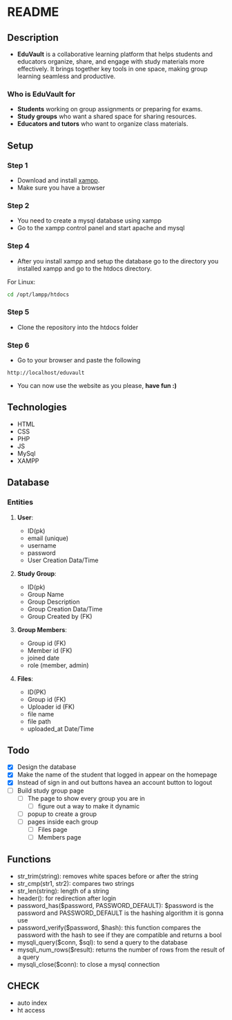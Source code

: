 # README
## Description
- **EduVault** is a collaborative learning platform that helps students and educators organize, share, and engage with study materials more effectively. It brings together key tools in one space, making group learning seamless and productive.
### Who is EduVault for
  - **Students** working on group assignments or preparing for exams.
  - **Study groups** who want a shared space for sharing resources.
  - **Educators and tutors** who want to organize class materials.
## Setup

### Step 1
- Download and install [xampp](https://www.apachefriends.org/download.html).
- Make sure you have a browser

### Step 2
- You need to create a mysql database using xampp
- Go to the xampp control panel and start apache and mysql

### Step 4
- After you install xampp and setup the database go to the directory you installed xampp and go to the htdocs directory.

For Linux:
```bash
cd /opt/lampp/htdocs
```
### Step 5
- Clone the repository into the htdocs folder

### Step 6 
- Go to your browser and paste the following
```
http://localhost/eduvault
```
- You can now use the website as you please, **have fun :)**


## Technologies 
- HTML
- CSS
- PHP
- JS
- MySql
- XAMPP

## Database
### Entities
1. **User**:
   - ID(pk)
   - email (unique)
   - username
   - password
   - User Creation Data/Time
2. **Study Group**:
   - ID(pk)
   - Group Name
   - Group Description
   - Group Creation Data/Time
   - Group Created by (FK)
3. **Group Members**:
   - Group id (FK)
   - Member id (FK)
   - joined date
   - role (member, admin)

4. **Files**:
   - ID(PK)
   - Group id (FK)
   - Uploader id (FK)
   - file name
   - file path
   - uploaded_at Date/Time


## Todo
- [x] Design the database
- [x] Make the name of the student that logged in appear on the homepage
- [x] Instead of sign in and out buttons havea an account button to logout
- [ ] Build study group page
  - [ ] The page to show every group you are in
    -  [ ] figure out a way to make it dynamic
  - [ ] popup to create a group
  - [ ] pages inside each group
    - [ ] Files page
    - [ ] Members page

## Functions

- str_trim(string): removes white spaces before or after the string
- str_cmp(str1, str2): compares two strings
- str_len(string): length of a string
- header(): for redirection after login
- password_has($password, PASSWORD_DEFAULT): $password is the password and PASSWORD_DEFAULT is the hashing algorithm it is gonna use
- password_verify($password, $hash): this function compares the password with the hash to see if they are compatible and returns a bool
- mysqli_query($conn, $sql): to send a query to the database
- mysqli_num_rows($result): returns the number of rows from the result of a query
- mysqli_close($conn): to close a mysql connection


## CHECK
- auto index
- ht access